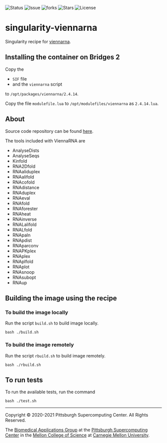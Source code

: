 ![Status](https://github.com/pscedu/singularity-viennarna/actions/workflows/main.yml/badge.svg)
![Issue](https://img.shields.io/github/issues/pscedu/singularity-viennarna)
![forks](https://img.shields.io/github/forks/pscedu/singularity-viennarna)
![Stars](https://img.shields.io/github/stars/pscedu/singularity-viennarna)
![License](https://img.shields.io/github/license/pscedu/singularity-viennarna)

# singularity-viennarna
Singularity recipe for [viennarna](http://rna.tbi.univie.ac.at).

## Installing the container on Bridges 2
Copy the

* `SIF` file
* and the `viennarna` script

to `/opt/packages/viennarna/2.4.14`.

Copy the file `modulefile.lua` to `/opt/modulefiles/viennarna` as `2.4.14.lua`.
## About
Source code repository can be found [here](https://www.tbi.univie.ac.at/RNA/).

The tools included with ViennaRNA are

* AnalyseDists
* AnalyseSeqs
* Kinfold
* RNA2Dfold
* RNAaliduplex
* RNAalifold
* RNAcofold
* RNAdistance
* RNAduplex
* RNAeval
* RNAfold
* RNAforester
* RNAheat
* RNAinverse
* RNALalifold
* RNALfold
* RNApaln
* RNApdist
* RNAparconv
* RNAPKplex
* RNAplex
* RNAplfold
* RNAplot
* RNAsnoop
* RNAsubopt
* RNAup

## Building the image using the recipe
### To build the image locally
Run the script `build.sh` to build image locally.

```
bash ./build.sh
```

### To build the image remotely
Run the script `rbuild.sh` to build image remotely.

```
bash ./rbuild.sh
```

## To run tests
To run the available tests, run the command

```
bash ./test.sh
```

---
Copyright © 2020-2021 Pittsburgh Supercomputing Center. All Rights Reserved.

The [Biomedical Applications Group](https://www.psc.edu/biomedical-applications/) at the [Pittsburgh Supercomputing
Center](http://www.psc.edu) in the [Mellon College of Science](https://www.cmu.edu/mcs/) at [Carnegie Mellon University](http://www.cmu.edu).

